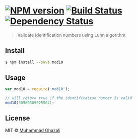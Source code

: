 #  [![NPM version][npm-image]][npm-url] [![Build Status][travis-image]][travis-url] [![Dependency Status][daviddm-image]][daviddm-url]

> Validate identification numbers using Luhn algorithm.


## Install

```sh
$ npm install --save mod10
```


## Usage

```js
var mod10 = require('mod10');

// will return true if the identification number is valid
mod10(30569309025904);
```

## License

MIT © [Muhammad Ghazali](http://muhammadghazali.wordpress.com)


[npm-image]: https://badge.fury.io/js/mod10.svg
[npm-url]: https://npmjs.org/package/mod10
[travis-image]: https://travis-ci.org/muhammadghazali/mod10.svg?branch=master
[travis-url]: https://travis-ci.org/muhammadghazali/mod10
[daviddm-image]: https://david-dm.org/muhammadghazali/mod10.svg?theme=shields.io
[daviddm-url]: https://david-dm.org/muhammadghazali/mod10
